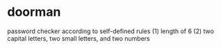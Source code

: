 # doorman
password checker according to self-defined rules
(1) length of 6
(2) two capital letters, two small letters, and two numbers
